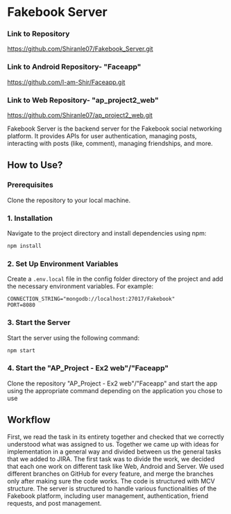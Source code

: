 # Fakebook Server

### Link to Repository
https://github.com/Shiranle07/Fakebook_Server.git

### Link to Android Repository- "Faceapp"
https://github.com/I-am-Shir/Faceapp.git

### Link to Web Repository- "ap_project2_web"
https://github.com/Shiranle07/ap_project2_web.git

Fakebook Server is the backend server for the Fakebook social networking platform. It provides APIs for user authentication, managing posts, interacting with posts (like, comment), managing friendships, and more.

## How to Use?

### Prerequisites
Clone the repository to your local machine.

### 1. Installation
Navigate to the project directory and install dependencies using npm:

```bash
npm install
```

### 2. Set Up Environment Variables
Create a `.env.local` file in the config folder directory of the project and add the necessary environment variables. For example:

```
CONNECTION_STRING="mongodb://localhost:27017/Fakebook"
PORT=8080
```

### 3. Start the Server
Start the server using the following command:

```bash
npm start
```

### 4. Start the "AP_Project - Ex2 web"/"Faceapp"
Clone the repository "AP_Project - Ex2 web"/"Faceapp" and start the app using the appropriate command depending on the application you chose to use

## Workflow

First, we read the task in its entirety together and checked that we correctly understood what was assigned to us. Together we came up with ideas for implementation in a general way and divided between us the general tasks that we added to JIRA. The first task was to divide the work, we decided that each one work on different task like Web, Android and Server. We used different branches on GitHub for every feature, and merge the branches only after making sure the code works. The code is structured with MCV structure. The server is structured to handle various functionalities of the Fakebook platform, including user management, authentication, friend requests, and post management.
